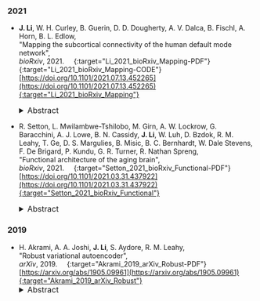 ### 2021

* **J. Li**, W. H. Curley, B. Guerin, D. D. Dougherty, A. V. Dalca, B. Fischl, A. Horn, B. L. Edlow,  
"Mapping the subcortical connectivity of the human default mode network",  
*bioRxiv*, 2021.  &nbsp; [<i class="fa fa-quote-right"></i>](/files/bib/Li_2021_bioRxiv_Mapping.bib) &nbsp; [<i class="fa fa-file-pdf-o"></i>](https://www.biorxiv.org/content/10.1101/2021.07.13.452265v1.full.pdf){:target="Li_2021_bioRxiv_Mapping-PDF"} &nbsp; [<i class="fa fa-code"></i>](https://github.com/ComaRecoveryLab/Subcortical_DMN_Functional_Connectivity){:target="Li_2021_bioRxiv_Mapping-CODE"}  
[https://doi.org/10.1101/2021.07.13.452265](https://doi.org/10.1101/2021.07.13.452265){:target="Li_2021_bioRxiv_Mapping"}  
  <details>
    <summary style="font-size:16px">Abstract</summary>
      <p style="margin-left: 20px; text-align: justify; font-size:16px">
      The default mode network (DMN) mediates self-awareness and introspection, core components of human consciousness. Therapies to restore consciousness in patients with severe brain injuries have historically targeted subcortical sites in the brainstem, thalamus, hypothalamus, basal forebrain, and basal ganglia, with the goal of reactivating cortical DMN nodes. However, the subcortical connectivity of the DMN has not been fully mapped and optimal subcortical targets for therapeutic neuromodulation of consciousness have not been identified. In this work, we created a comprehensive map of DMN subcortical connectivity by combining high-resolution functional and structural datasets with advanced signal processing methods. We analyzed 7 Tesla resting-state functional MRI (rs-fMRI) data from 168 healthy volunteers acquired in the Human Connectome Project. The rs-fMRI blood-oxygen-level-dependent (BOLD) data were temporally synchronized across subjects using the BrainSync algorithm. Cortical and subcortical DMN nodes were jointly analyzed and identified at the group level by applying a novel Nadam-Accelerated SCAlable and Robust (NASCAR) tensor decomposition method to the synchronized dataset. The subcortical connectivity map was then overlaid on a 7 Tesla 100 micron ex vivo MRI dataset for neuroanatomic analysis using automated segmentation of nuclei within the brainstem, thalamus, hypothalamus, basal forebrain, and basal ganglia. We further compared the NASCAR subcortical connectivity map with its counterpart generated from canonical seed-based correlation analyses. The NASCAR method revealed that BOLD signal in the central lateral nucleus of the thalamus and ventral tegmental area of the midbrain is strongly correlated with that of the DMN. In an exploratory analysis, additional subcortical sites in the median and dorsal raphe, lateral hypothalamus, and caudate nuclei were correlated with the cortical DMN. We also found that the putamen and globus pallidus are negatively correlated (i.e., anti-correlated) with the DMN, providing rs-fMRI evidence for the mesocircuit hypothesis of human consciousness, whereby a striatopallidal feedback system modulates anterior forebrain function via disinhibition of the central thalamus. Seed-based analyses yielded similar subcortical DMN connectivity, but the NASCAR result showed stronger contrast and better spatial alignment with dopamine immunostaining data. The DMN subcortical connectivity map identified here advances understanding of the subcortical regions that contribute to human consciousness and can be used to inform the selection of therapeutic targets in clinical trials for patients with disorders of consciousness.
      </p>
  </details>

* R. Setton, L. Mwilambwe-Tshilobo, M. Girn, A. W. Lockrow, G. Baracchini, A. J. Lowe, B. N. Cassidy, **J. Li**, W. Luh, D. Bzdok, R. M. Leahy, T. Ge, D. S. Margulies, B. Misic, B. C. Bernhardt, W. Dale Stevens, F. De Brigard, P. Kundu, G. R. Turner, R. Nathan Spreng,  
"Functional architecture of the aging brain",  
*bioRxiv*, 2021.  &nbsp; [<i class="fa fa-quote-right"></i>](/files/bib/Setton_2021_bioRxiv_Functional.bib) &nbsp; [<i class="fa fa-file-pdf-o"></i>](https://www.biorxiv.org/content/10.1101/2021.03.31.437922v2.full.pdf){:target="Setton_2021_bioRxiv_Functional-PDF"}  
[https://doi.org/10.1101/2021.03.31.437922](https://doi.org/10.1101/2021.03.31.437922){:target="Setton_2021_bioRxiv_Functional"}  
  <details>
    <summary style="font-size:16px">Abstract</summary>
      <p style="margin-left: 20px; text-align: justify; font-size:16px">
      The intrinsic functional connectome can reveal how a lifetime of learning and lived experience is represented in the functional architecture of the aging brain. We investigated whether network dedifferentiation, a hallmark of brain aging, reflects a global shift in network dynamics, or comprises network-specific changes that reflect the changing landscape of aging cognition. We implemented a novel multi-faceted strategy involving multi-echo fMRI acquisition and de-noising, individualized cortical parcellation, and multivariate (gradient and edge-level) functional connectivity methods. Twenty minutes of resting-state fMRI data and cognitive assessments were collected in younger (n=181) and older (n=120) adults. Dimensionality in the BOLD signal was lower for older adults, consistent with global network dedifferentiation. Functional connectivity gradients were largely age-invariant. In contrast, edge-level connectivity showed widespread changes with age, revealing discrete, network-specific dedifferentiation patterns. Visual and somatosensory regions were more integrated within the functional connectome; default and frontoparietal regions showed greater coupling; and the dorsal attention network was less differentiated from transmodal regions. Associations with cognition suggest that the formation and preservation of integrated, large-scale brain networks supports complex cognitive abilities. However, into older adulthood, the connectome is dominated by large-scale network disintegration, global dedifferentiation and network-specific dedifferentiation associated with age-related cognitive change.
      </p>
  </details>

### 2019

* H. Akrami, A. A. Joshi, **J. Li**, S. Aydore, R. M. Leahy,  
"Robust variational autoencoder",  
*arXiv*, 2019.  &nbsp; [<i class="fa fa-quote-right"></i>](/files/bib/Akrami_2019_arXiv_Robust.bib) &nbsp; [<i class="fa fa-file-pdf-o"></i>](https://arxiv.org/pdf/1905.09961.pdf){:target="Akrami_2019_arXiv_Robust-PDF"}  
[https://arxiv.org/abs/1905.09961](https://arxiv.org/abs/1905.09961){:target="Akrami_2019_arXiv_Robust"}  
  <details>
    <summary style="font-size:16px">Abstract</summary>
      <p style="margin-left: 20px; text-align: justify; font-size:16px">
      Machine learning methods often need a large amount of labeled training data.Since the training data is assumed to be the ground truth, outliers can severelydegrade learned representations and performance of trained models. Here we applyconcepts from robust statistics to derive a novel variational autoencoder that isrobust to outliers in the training data. Variational autoencoders (VAEs) extract alower-dimensional encoded feature representation from which we can generatenew data samples. Robustness of autoencoders to outliers is critical for generatinga reliable representation of particular data types in the encoded space when usingcorrupted training data. Our robust VAE is based on beta-divergence rather than thestandard Kullback-Leibler (KL) divergence. Our proposed lower bound lead to aRVAE model that has the same computational complexity as the VAE and contains a single tuning parameter to control the degree of robustness. We demonstrate theperformance of our beta-divergence based autoencoder for a range of image datasets,showing improved robustness to outliers both qualitatively and quantitatively. Wealso illustrate the use of our robust VAE for outlier detection.
      </p>
  </details>

